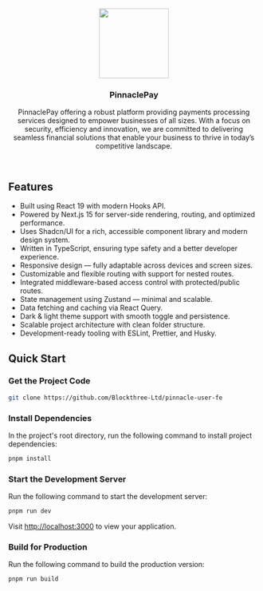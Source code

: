 <div align="center"> 
<br> 
<br>
<img src="./public/dashboardLogo.png.png" height="140" />
<h3> PinnaclePay</h3>
  <p>
    <p style="font-size: 14px">
      PinnaclePay offering a robust platform providing payments processing services designed to empower businesses of all sizes. With a focus on security, efficiency and innovation, we are committed to delivering seamless financial solutions that enable your business to thrive in today’s competitive landscape.
    </p>
    <br />
</div>

## Features

- Built using React 19 with modern Hooks API.
- Powered by Next.js 15 for server-side rendering, routing, and optimized performance.
- Uses Shadcn/UI for a rich, accessible component library and modern design system.
- Written in TypeScript, ensuring type safety and a better developer experience.
- Responsive design — fully adaptable across devices and screen sizes.
- Customizable and flexible routing with support for nested routes.
- Integrated middleware-based access control with protected/public routes.
- State management using Zustand — minimal and scalable.
- Data fetching and caching via React Query.
- Dark & light theme support with smooth toggle and persistence.
- Scalable project architecture with clean folder structure.
- Development-ready tooling with ESLint, Prettier, and Husky.

## Quick Start

### Get the Project Code

```bash
git clone https://github.com/Blockthree-Ltd/pinnacle-user-fe
```

### Install Dependencies

In the project's root directory, run the following command to install project dependencies:

```bash
pnpm install
```

### Start the Development Server

Run the following command to start the development server:

```bash
pnpm run dev
```

Visit [http://localhost:3000](http://localhost:3000) to view your application.

### Build for Production

Run the following command to build the production version:

```bash
pnpm run build
```
